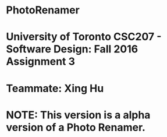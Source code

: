 # PhotoRenamer
# University of Toronto CSC207 - Software Design: Fall 2016 Assignment 3
# Teammate: Xing Hu
# NOTE: This version is a alpha version of a Photo Renamer.
